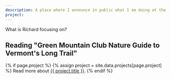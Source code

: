 ```yaml
---
description: A place where I announce in public what I am doing at the moment.
project: 
---
```


What is Richard focusing on?

## Reading "Green Mountain Club Nature Guide to Vermont's Long Trail"

{% if page.project %}
  {% assign project = site.data.projects[page.project] %}
  Read more about <a href="https://burntfen.com/projects/{{ page.project }}">{{ project.title }}</a>.
{% endif %}

